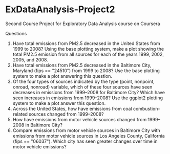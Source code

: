 # ExDataAnalysis-Project2

Second Course Project for Exploratory Data Analysis course on Coursera

Questions


1) Have total emissions from PM2.5 decreased in the United States from 1999 to 2008? Using the base plotting system, make a plot showing the total PM2.5 emission from all sources for each of the years 1999, 2002, 2005, and 2008.
2) Have total emissions from PM2.5 decreased in the Baltimore City, Maryland (fips == "24510") from 1999 to 2008? Use the base plotting system to make a plot answering this question.
3) Of the four types of sources indicated by the type (point, nonpoint, onroad, nonroad) variable, which of these four sources have seen decreases in emissions from 1999–2008 for Baltimore City? Which have seen increases in emissions from 1999–2008? Use the ggplot2 plotting system to make a plot answer this question.
4) Across the United States, how have emissions from coal combustion-related sources changed from 1999–2008?
5) How have emissions from motor vehicle sources changed from 1999–2008 in Baltimore City?
6) Compare emissions from motor vehicle sources in Baltimore City with emissions from motor vehicle sources in Los Angeles County, California (fips == "06037"). Which city has seen greater changes over time in motor vehicle emissions?
